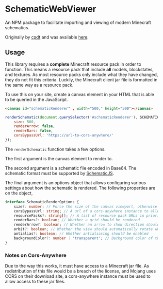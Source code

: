 # SchematicWebViewer

An NPM package to facilitate importing and viewing of modern Minecraft schematics.

Originally by [cpdt](https://github.com/cpdt) and was available [here](https://github.com/me4502/WorldEditGolf/tree/master/3d_test).

## Usage

This library requires a **complete** Minecraft resource pack in order to function. This means a resource pack that include **all** models, blockstates, and textures. As most resource packs only include what they have changed, they do not fit this criteria. Luckily, the Minecraft client jar file is formatted in the same way as a resource pack.

To use this on your site, create a canvas element in your HTML that is able to be queried in the JavaScript.

```html
<canvas id="schematicRenderer" , width="500," height="500"></canvas>
```

```javascript
renderSchematic(document.querySelector('#schematicRenderer'), SCHEMATIC_FILE, {
    size: 500,
    renderArrow: false,
    renderBars: false,
    corsBypassUrl: 'https://url-to-cors-anywhere/'
});
```

The `renderSchematic` function takes a few options.

The first argument is the canvas element to render to.

The second argument is a schematic file encoded in Base64. The schematic format must be supported by [SchematicJS](https://github.com/EngineHub/SchematicJS).

The final argument is an options object that allows configuring various settings about how the schematic is rendered. The following properties are on the object,

```typescript
interface SchematicRenderOptions {
    size?: number; // Force the size of the canvas viewport, otherwise uses canvas size
    corsBypassUrl: string; // A url of a cors-anywhere instance to allow access to MC server jars
    resourcePacks?: string[]; // A list of resource pack URLs in priority order
    renderBars?: boolean; // Whether a grid should be rendered
    renderArrow?: boolean; // Whether an arrow to show direction should be rendered
    orbit?: boolean; // Whether the view should automatically rotate when not being dragged by the user
    antialias?: boolean; // Whether antialiasing should be enabled
    backgroundColor?: number | 'transparent'; // Background color of the canvas (default: 0xffffff)
}
```

### Notes on Cors-Anywhere

Due to the way this works, it must have access to a Minecraft jar file. As redistribution of this file would be a breach of the license, and Mojang uses CORS on their download site, a cors-anywhere instance must be used to allow access to these jar files.
